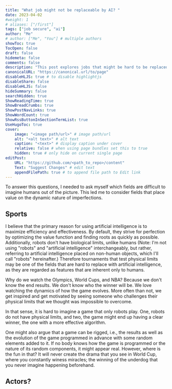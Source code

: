 ```yaml
---
title: "What job might not be replaceable by AI? "
date: 2023-04-02
#weight: 1
# aliases: ["/first"]
tags: ["job secure", "ai"]
author: "Me"
# author: ["Me", "You"] # multiple authors
showToc: true
TocOpen: false
draft: false
hidemeta: false
comments: false
description: "This post explores jobs that might be hard to be replaced by AI"
canonicalURL: "https://canonical.url/to/page"
disableHLJS: true # to disable highlightjs
disableShare: false
disableHLJS: false
hideSummary: false
searchHidden: true
ShowReadingTime: true
ShowBreadCrumbs: true
ShowPostNavLinks: true
ShowWordCount: true
ShowRssButtonInSectionTermList: true
UseHugoToc: true
cover:
    image: "<image path/url>" # image path/url
    alt: "<alt text>" # alt text
    caption: "<text>" # display caption under cover
    relative: false # when using page bundles set this to true
    hidden: true # only hide on current single page
editPost:
    URL: "https://github.com/<path_to_repo>/content"
    Text: "Suggest Changes" # edit text
    appendFilePath: true # to append file path to Edit link
---
```


To answer this questions, I needed to ask myself which fields are difficult to imagine humans out of the picture. This led me to consider fields that place value on the dynamic nature of imperfections. 

## Sports 

I believe that the primary reason for using artificial intelligence is to maximize efficiency and effectiveness. By default, they strive for perfection by optimizing the value function and finding roots as quickly as possible. Additionally, robots don't have biological limits, unlike humans (Note: I'm not using "robots" and "artificial intelligence" interchangeably, but rather, referring to artificial intelligence placed on non-human objects, which I'll call "robots" hereinafter.) Therefore tournaments that test physical limits may be one of the fields that are hard to replace with artificial intelligence, as they are regarded as features that are inherent only to humans. 

Why do we watch the Olympics, World Cups, and NBA? Because we don't know the end results. We don't know who the winner will be. We love watching the dynamics of how the game evolves. More often than not, we get inspired and get motivated by seeing someone who challenges their physical limits that we thought was impossible to overcome. 

In that sense, it is hard to imagine a game that only robots play. One, robots do not have physical limits, and two, the game might end up having a clear winner, the one with a more effective algorithm. 

One might also argue that a game can be rigged, i.e., the results as well as the evolution of the game programmed in advance with some random elements added to it. If no body knows how the game is programmed or the nature of its random components, it might appear real. However, where is the fun in that? It will never create the drama that you see in World Cup, where you constantly winess miracles; the winning of the underdog that you never imagine happening beforehand. 

## Actors?


